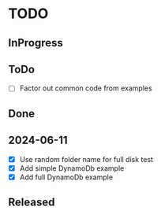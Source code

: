 # TODO

## InProgress

## ToDo
- [ ] Factor out common code from examples

## Done

## 2024-06-11
- [x] Use random folder name for full disk test
- [x] Add simple DynamoDb example
- [x] Add full DynamoDb example

## Released
